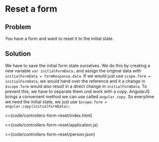 # Reset a form

## Problem

You have a form and want to reset it to the initial state.

## Solution

We have to save the initial form state ourselves. We do this by creating a new variable `var initialFormData;` and
assign the original data with `initialFormData = formResponse.data`. If we would just use `scope.form =
initialFormData`, we would hand over the reference and it a change in `$scope.form` would also result in a direct
change in `initialFormData`. To prevent this, we have to separate them und work with a copy. AngularJS brings a
convenient method we can use called `angular.copy`. So everytime we need the initial state, we just use `$scope.form = angular.copy(initialFormData);`


<<(code/controllers-form-reset/index.html)

<<(code/controllers-form-reset/application.js)

<<(code/controllers-form-reset/person.json)


